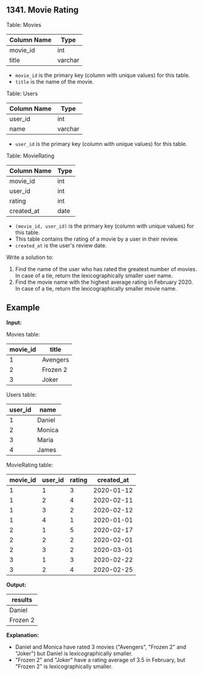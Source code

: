 ## 1341. Movie Rating

Table: Movies

| Column Name | Type    |
|-------------|---------|
| movie_id    | int     |
| title       | varchar |

- `movie_id` is the primary key (column with unique values) for this table.
- `title` is the name of the movie.

Table: Users

| Column Name | Type    |
|-------------|---------|
| user_id     | int     |
| name        | varchar |

- `user_id` is the primary key (column with unique values) for this table.

Table: MovieRating

| Column Name | Type    |
|-------------|---------|
| movie_id    | int     |
| user_id     | int     |
| rating      | int     |
| created_at  | date    |

- `(movie_id, user_id)` is the primary key (column with unique values) for this table.
- This table contains the rating of a movie by a user in their review.
- `created_at` is the user's review date.

Write a solution to:

1. Find the name of the user who has rated the greatest number of movies. In case of a tie, return the lexicographically smaller user name.
2. Find the movie name with the highest average rating in February 2020. In case of a tie, return the lexicographically smaller movie name.

## Example

**Input:**

Movies table:

| movie_id | title    |
|----------|----------|
| 1        | Avengers |
| 2        | Frozen 2 |
| 3        | Joker    |

Users table:

| user_id | name   |
|---------|--------|
| 1       | Daniel |
| 2       | Monica |
| 3       | Maria  |
| 4       | James  |

MovieRating table:

| movie_id | user_id | rating | created_at |
|----------|---------|--------|------------|
| 1        | 1       | 3      | 2020-01-12 |
| 1        | 2       | 4      | 2020-02-11 |
| 1        | 3       | 2      | 2020-02-12 |
| 1        | 4       | 1      | 2020-01-01 |
| 2        | 1       | 5      | 2020-02-17 |
| 2        | 2       | 2      | 2020-02-01 |
| 2        | 3       | 2      | 2020-03-01 |
| 3        | 1       | 3      | 2020-02-22 |
| 3        | 2       | 4      | 2020-02-25 |

**Output:**

| results  |
|----------|
| Daniel   |
| Frozen 2 |

**Explanation:**

- Daniel and Monica have rated 3 movies ("Avengers", "Frozen 2" and "Joker") but Daniel is lexicographically smaller.
- "Frozen 2" and "Joker" have a rating average of 3.5 in February, but "Frozen 2" is lexicographically smaller.
